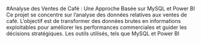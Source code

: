 #Analyse des Ventes de Café : Une Approche Basée sur MySQL et Power BI
Ce projet se concentre sur l’analyse des données relatives aux ventes de café. L’objectif est de transformer des données brutes en informations exploitables pour améliorer les performances commerciales et guider les décisions stratégiques. Les outils utilisés, tels que MySQL et Power BI
